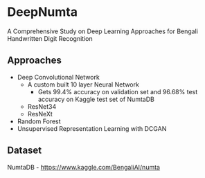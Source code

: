 # DeepNumta
A Comprehensive Study on Deep Learning Approaches for Bengali Handwritten Digit Recognition

## Approaches
* Deep Convolutional Network
  * A custom built 10 layer Neural Network
    - Gets 99.4% accuracy on validation set and 96.68% test accuracy on Kaggle test set of NumtaDB
  * ResNet34
  * ResNeXt
* Random Forest
* Unsupervised Representation Learning with DCGAN

## Dataset
NumtaDB - https://www.kaggle.com/BengaliAI/numta
